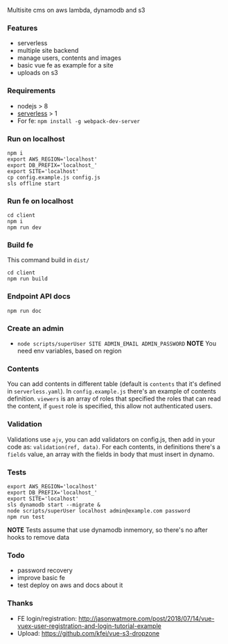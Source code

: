 Multisite cms on aws lambda, dynamodb and s3

### Features
- serverless
- multiple site backend
- manage users, contents and images
- basic vue fe as example for a site
- uploads on s3

### Requirements
- nodejs > 8
- [serverless](https://serverless.com/) > 1
- For fe: `npm install -g webpack-dev-server`

### Run on localhost
```
npm i
export AWS_REGION='localhost'
export DB_PREFIX='localhost_'
export SITE='localhost'
cp config.example.js config.js
sls offline start
```

### Run fe on localhost
```
cd client
npm i
npm run dev
```

### Build fe
This command build in `dist/`
```
cd client
npm run build
```

### Endpoint API docs
```
npm run doc
```

### Create an admin
- `node scripts/superUser SITE ADMIN_EMAIL ADMIN_PASSWORD`
**NOTE** You need env variables, based on region


### Contents
You can add contents in different table (default is `contents` that it's defined in `serverless.yaml`). In `config.example.js` there's an example of contents definition. `viewers` is an array of roles that specified the roles that can read the content, if `guest` role is specified, this allow not authenticated users.

### Validation
Validations use `ajv`, you can add validators on config.js, then add in your code as: `validation(ref, data)`. For each contents, in definitions there's a `fields` value, an array with the fields in body that must insert in dynamo.

### Tests
```
export AWS_REGION='localhost'
export DB_PREFIX='localhost_'
export SITE='localhost'
sls dynamodb start --migrate &
node scripts/superUser localhost admin@example.com password
npm run test
```
**NOTE** Tests assume that use dynamodb inmemory, so there's no after hooks to remove data

### Todo
- password recovery
- improve basic fe
- test deploy on aws and docs about it

### Thanks
- FE login/registration: http://jasonwatmore.com/post/2018/07/14/vue-vuex-user-registration-and-login-tutorial-example
- Upload: https://github.com/kfei/vue-s3-dropzone
